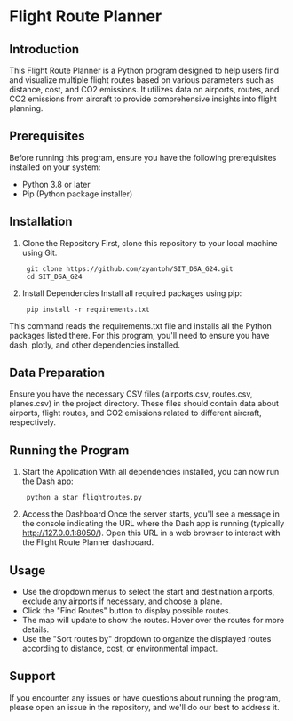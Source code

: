 # Flight Route Planner

## Introduction

This Flight Route Planner is a Python program designed to help users find and visualize multiple flight routes based on various parameters such as distance, cost, and CO2 emissions. It utilizes data on airports, routes, and CO2 emissions from aircraft to provide comprehensive insights into flight planning.

## Prerequisites

Before running this program, ensure you have the following prerequisites installed on your system:

* Python 3.8 or later
* Pip (Python package installer)

## Installation
1. Clone the Repository
First, clone this repository to your local machine using Git.

        git clone https://github.com/zyantoh/SIT_DSA_G24.git
        cd SIT_DSA_G24

2. Install Dependencies
Install all required packages using pip:

        pip install -r requirements.txt

This command reads the requirements.txt file and installs all the Python packages listed there. For this program, you'll need to ensure you have dash, plotly, and other dependencies installed.

## Data Preparation
Ensure you have the necessary CSV files (airports.csv, routes.csv, planes.csv) in the project directory. These files should contain data about airports, flight routes, and CO2 emissions related to different aircraft, respectively.

## Running the Program
1. Start the Application
With all dependencies installed, you can now run the Dash app:

        python a_star_flightroutes.py

2. Access the Dashboard
Once the server starts, you'll see a message in the console indicating the URL where the Dash app is running (typically http://127.0.0.1:8050/). Open this URL in a web browser to interact with the Flight Route Planner dashboard.

## Usage
* Use the dropdown menus to select the start and destination airports, exclude any airports if necessary, and choose a plane.
* Click the "Find Routes" button to display possible routes.
* The map will update to show the routes. Hover over the routes for more details.
* Use the "Sort routes by" dropdown to organize the displayed routes according to distance, cost, or environmental impact.

## Support
If you encounter any issues or have questions about running the program, please open an issue in the repository, and we'll do our best to address it.
